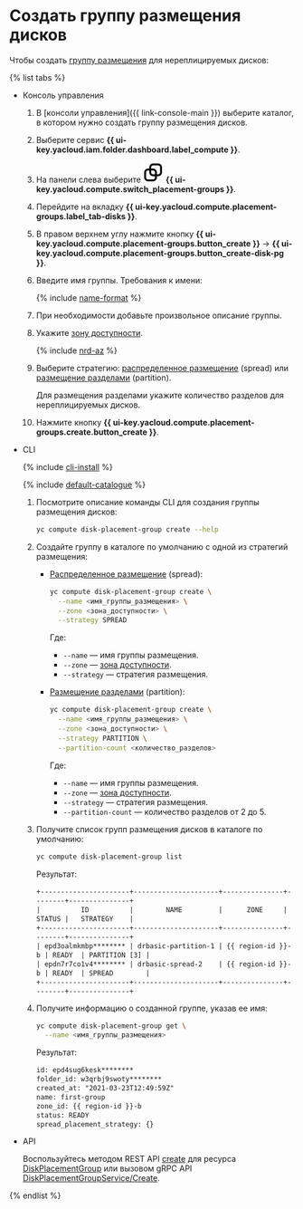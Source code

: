 # Создать группу размещения дисков

Чтобы создать [группу размещения](../../concepts/disk-placement-group.md) для нереплицируемых дисков:

{% list tabs %}

- Консоль управления

  1. В [консоли управления]({{ link-console-main }}) выберите каталог, в котором нужно создать группу размещения дисков.
  1. Выберите сервис **{{ ui-key.yacloud.iam.folder.dashboard.label_compute }}**.
  1. На панели слева выберите ![image](../../../_assets/compute/group-placement-pic.svg) **{{ ui-key.yacloud.compute.switch_placement-groups }}**.
  1. Перейдите на вкладку **{{ ui-key.yacloud.compute.placement-groups.label_tab-disks }}**.
  1. В правом верхнем углу нажмите кнопку **{{ ui-key.yacloud.compute.placement-groups.button_create }}** → **{{ ui-key.yacloud.compute.placement-groups.button_create-disk-pg }}**.
  1. Введите имя группы. Требования к имени:

      {% include [name-format](../../../_includes/name-format.md) %}

  1. При необходимости добавьте произвольное описание группы.
  1. Укажите [зону доступности](../../../overview/concepts/geo-scope.md).
     
          
     {% include [nrd-az](../../../_includes/compute/nrd-az.md) %}
     

  1. Выберите стратегию: [распределенное размещение](../../concepts/disk-placement-group.md#spread) (spread) или [размещение разделами](../../concepts/disk-placement-group.md#partition) (partition).

      Для размещения разделами укажите количество разделов для нереплицируемых дисков.

  1. Нажмите кнопку **{{ ui-key.yacloud.compute.placement-groups.create.button_create }}**.

- CLI

  {% include [cli-install](../../../_includes/cli-install.md) %}

  {% include [default-catalogue](../../../_includes/default-catalogue.md) %}

  1. Посмотрите описание команды CLI для создания группы размещения дисков:
  
      ```bash
      yc compute disk-placement-group create --help
      ```
  
  1. Создайте группу в каталоге по умолчанию с одной из стратегий размещения:
      * [Распределенное размещение](../../concepts/disk-placement-group.md#spread) (spread):

        ```bash
        yc compute disk-placement-group create \
          --name <имя_группы_размещения> \
          --zone <зона_доступности> \
          --strategy SPREAD
        ```

        Где:
        * `--name` — имя группы размещения.
        * `--zone` — [зона доступности](../../../overview/concepts/geo-scope.md).
        * `--strategy` — стратегия размещения.
      * [Размещение разделами](../../concepts/disk-placement-group.md#partition) (partition):

        ```bash
        yc compute disk-placement-group create \
          --name <имя_группы_размещения> \
          --zone <зона_доступности> \
          --strategy PARTITION \
          --partition-count <количество_разделов>
        ```

        Где:
        * `--name` — имя группы размещения.
        * `--zone` — [зона доступности](../../../overview/concepts/geo-scope.md).
        * `--strategy` — стратегия размещения.
        * `--partition-count` — количество разделов от 2 до 5.

  1. Получите список групп размещения дисков в каталоге по умолчанию:
  
      ```bash
      yc compute disk-placement-group list
      ```

      Результат:

      ```text
      +----------------------+---------------------+---------------+--------+---------------+
      |          ID          |        NAME         |      ZONE     | STATUS |   STRATEGY    |
      +----------------------+---------------------+---------------+--------+---------------+
      | epd3oalmkmbp******** | drbasic-partition-1 | {{ region-id }}-b | READY  | PARTITION [3] |
      | epdn7r7co1v4******** | drbasic-spread-2    | {{ region-id }}-b | READY  | SPREAD        |
      +----------------------+---------------------+---------------+--------+---------------+
      ```

  1. Получите информацию о созданной группе, указав ее имя:

      ```bash
      yc compute disk-placement-group get \
        --name <имя_группы_размещения>
      ```

      Результат:

      ```text
      id: epd4sug6kesk********
      folder_id: w3qrbj9swoty********
      created_at: "2021-03-23T12:49:59Z"
      name: first-group
      zone_id: {{ region-id }}-b
      status: READY
      spread_placement_strategy: {}
      ```


- API

  Воспользуйтесь методом REST API [create](../../api-ref/DiskPlacementGroup/create.md) для ресурса [DiskPlacementGroup](../../api-ref/DiskPlacementGroup/index.md) или вызовом gRPC API [DiskPlacementGroupService/Create](../../api-ref/grpc/disk_placement_group_service.md#Create).

{% endlist %}
